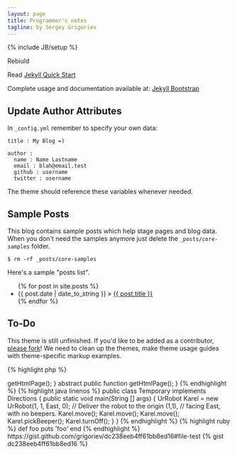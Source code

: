 ```yaml
---
layout: page
title: Programmer's notes
tagline: by Sergey Grigoriev
---
```

{% include JB/setup %}

Rebiuld 

Read [Jekyll Quick Start](http://jekyllbootstrap.com/usage/jekyll-quick-start.html)

Complete usage and documentation available at: [Jekyll Bootstrap](http://jekyllbootstrap.com)

## Update Author Attributes

In `_config.yml` remember to specify your own data:
    
    title : My Blog =)
    
    author :
      name : Name Lastname
      email : blah@email.test
      github : username
      twitter : username

The theme should reference these variables whenever needed.
    
## Sample Posts

This blog contains sample posts which help stage pages and blog data.
When you don't need the samples anymore just delete the `_posts/core-samples` folder.

    $ rm -rf _posts/core-samples

Here's a sample "posts list".

<ul class="posts">
  {% for post in site.posts %}
    <li><span>{{ post.date | date_to_string }}</span> &raquo; <a href="{{ BASE_PATH }}{{ post.url }}">{{ post.title }}</a></li>
  {% endfor %}
</ul>

## To-Do

This theme is still unfinished. If you'd like to be added as a contributor, [please fork](http://github.com/plusjade/jekyll-bootstrap)!
We need to clean up the themes, make theme usage guides with theme-specific markup examples.

{% highlight php %}
<?php
/**
 * Author: Sergey Grigoriev
 */

abstract class AbstractPage {
    public function printHtmlPage() {
        echo $this->getHtmlPage();
    }

    abstract public function getHtmlPage();
}
{% endhighlight %}

{% highlight java linenos %}
public class Temporary implements Directions
{ 
	public static void main(String [] args)
	{
		UrRobot Karel = new UrRobot(1, 1, East, 0);
		// Deliver the robot to the origin (1,1),
		// facing East, with no beepers.
		Karel.move();
		Karel.move();
		Karel.move();
		Karel.pickBeeper();
		Karel.turnOff();
	}
}
{% endhighlight %}


{% highlight ruby %}
def foo
  puts 'foo'
end
{% endhighlight %}

https://gist.github.com/grigoriev/dc238eeb4ff61bb8ed16#file-test

{% gist dc238eeb4ff61bb8ed16 %}

